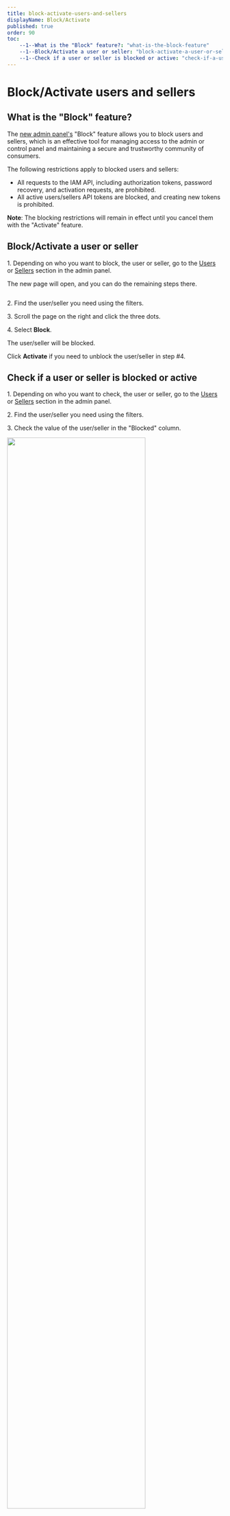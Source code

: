 ```yaml
---
title: block-activate-users-and-sellers
displayName: Block/Activate
published: true
order: 90
toc:
    --1--What is the "Block" feature?: "what-is-the-block-feature"
    --1--Block/Activate a user or seller: "block-activate-a-user-or-seller"
    --1--Check if a user or seller is blocked or active: "check-if-a-user-or-seller-is-blocked-or-active"
---
```

# Block/Activate users and sellers

## What is the "Block" feature?

The <a href="https://admin-platform.gcore.top" target="_blank">new admin panel's</a> "Block" feature allows you to block users and sellers, which is an effective tool for managing access to the admin or control panel and maintaining a secure and trustworthy community of consumers.

The following restrictions apply to blocked users and sellers:

- All requests to the IAM API, including authorization tokens, password recovery, and activation requests, are prohibited.
- All active users/sellers API tokens are blocked, and creating new tokens is prohibited.

**Note**: The blocking restrictions will remain in effect until you cancel them with the "Activate" feature.

## Block/Activate a user or seller

1\. Depending on who you want to block, the user or seller, go to the <a href="https://admin-platform.gcore.top/users" target="_blank">Users</a> or <a href="https://admin-platform.gcore.top/sellers" target="_blank">Sellers</a> section in the admin panel.

The new page will open, and you can do the remaining steps there.

<img src="https://assets.gcore.pro/docs/reseller-support/manuals/block-activate-users-and-sellers/block-users-10.png" alt="">

2\. Find the user/seller you need using the filters.

3\. Scroll the page on the right and click the three dots.

4\. Select **Block**.

The user/seller will be blocked.

Click **Activate** if you need to unblock the user/seller in step #4.

## Check if a user or seller is blocked or active

1\. Depending on who you want to check, the user or seller, go to the <a href="https://admin-platform.gcore.top/users" target="_blank">Users</a> or <a href="https://admin-platform.gcore.top/sellers" target="_blank">Sellers</a> section in the admin panel.

2\. Find the user/seller you need using the filters.

3\. Check the value of the user/seller in the "Blocked" column.

<img src="https://assets.gcore.pro/docs/reseller-support/manuals/block-activate-users-and-sellers/blocked-status-20.png" alt="" width="80%">

- If the status is "true", the user is blocked and cannot access the account and services.
- If the status is "false", the user is active and has access to the account and services.
